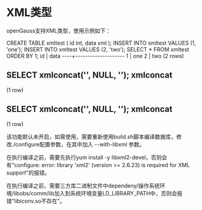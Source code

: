 # XML类型
openGauss支持XML类型，使用示例如下：

CREATE TABLE xmltest (
    id int,
    data xml
);
INSERT INTO xmltest VALUES (1, '<value>one</value>');
INSERT INTO xmltest VALUES (2, '<value>two</value>');
SELECT * FROM xmltest ORDER BY 1;
 id |        data
----+--------------------
  1 | <value>one</value>
  2 | <value>two</value>
(2 rows)

SELECT xmlconcat('<foo/>', NULL, '<?xml version="1.1" standalone="no"?><bar/>');
  xmlconcat
--------------
 <foo/><bar/>
(1 row)

SELECT xmlconcat('<?xml version="1.1"?><foo/>', NULL, '<?xml version="1.1" standalone="no"?><bar/>');
             xmlconcat
-----------------------------------
 <?xml version="1.1"?><foo/><bar/>
(1 row)

该功能默认未开启，如需使用，需要重新使用build.sh脚本编译数据库，修改./configure配置参数，在其中加入 --with-libxml 参数。

在执行编译之前，需要先执行yum install -y libxml2-devel，否则会有"configure: error: library 'xml2' (version >= 2.6.23) is required for XML support"的报错。

在执行编译之前，需要三方库二进制文件中dependeny/操作系统环境/libobs/comm/lib加入到系统环境变量LD_LIBRARY_PATH中，否则会报错"libiconv.so不存在"。